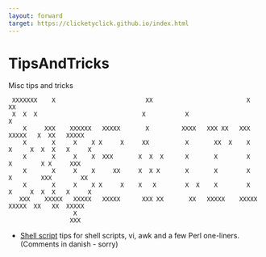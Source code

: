 ```yaml
---
layout: forward
target: https://clicketyclick.github.io/index.html
---
```




# TipsAndTricks

Misc tips and tricks

```
 XXXXXXX    X                         XX                          X            XX
 X  X  X                             X           X                              X
    X     XXX    XXXXXX   XXXXX       X         XXXX   XXX XX   XXX     XXXXX   X  XX   XXXXX
    X       X     X    X X     X     XX          X       XX  X    X    X     X  X  X   X     X
    X       X     X    X  XXX       X  X  X      X       X        X    X        X X     XXX
    X       X     X    X     XX     X  X X       X       X        X    X        XXX        XX
    X       X     X    X X     X    X   X        X  X    X        X    X     X  X  X   X     X
   XXX    XXXXX   XXXXX   XXXXX      XXX XX       XX   XXXXX    XXXXX   XXXXX  XX   XX  XXXXX
                  X
                 XXX
```

- [Shell script](shell/shell.sh) tips for shell scripts, vi, awk and a few Perl one-liners. (Comments in danish - sorry)

